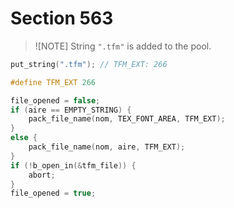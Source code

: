 # Section 563

> ![NOTE]
> String `".tfm"` is added to the pool.

```c << Read the other strings >>+=
put_string(".tfm"); // TFM_EXT: 266
```

```c << Internal strings numbers in the pool >>+=
#define TFM_EXT 266
```

```c << Open |tfm_file| for input >>=
file_opened = false;
if (aire == EMPTY_STRING) {
    pack_file_name(nom, TEX_FONT_AREA, TFM_EXT);
}
else {
    pack_file_name(nom, aire, TFM_EXT);
}
if (!b_open_in(&tfm_file)) {
    abort;
}
file_opened = true;
```

